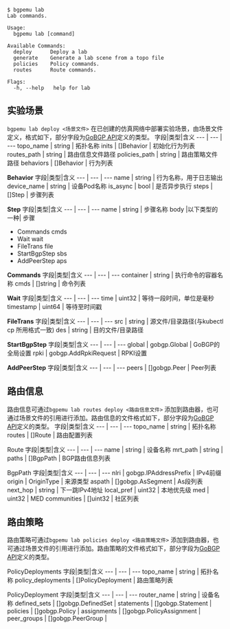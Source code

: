 ```
$ bgpemu lab
Lab commands.

Usage:
  bgpemu lab [command]

Available Commands:
  deploy      Deploy a lab
  generate    Generate a lab scene from a topo file
  policies    Policy commands.
  routes      Route commands.

Flags:
  -h, --help   help for lab
```
## 实验场景
`bgpemu lab deploy <场景文件>` 在已创建的仿真网络中部署实验场景，由场景文件定义，格式如下，部分字段为[GoBGP API](https://github.com/osrg/gobgp/blob/master/api/gobgp.proto)定义的类型。
字段|类型|含义
--- | --- | ---
topo_name | string | 拓扑名称
inits | []Behavior | 初始化行为列表
routes_path | string | 路由信息文件路径
policies_path | string | 路由策略文件路径
behaviors | []Behavior | 行为列表

**Behavior**
字段|类型|含义
--- | --- | ---
name | string | 行为名称，用于日志输出
device_name | string | 设备Pod名称
is_async | bool | 是否异步执行
steps | []Step | 步骤列表

**Step**
字段|类型|含义
--- | --- | ---
name | string | 步骤名称
body |以下类型的一种| 步骤
- Commands cmds 
- Wait wait 
- FileTrans file 
- StartBgpStep sbs 
- AddPeerStep aps 

**Commands**
字段|类型|含义
--- | --- | ---
container | string | 执行命令的容器名称
cmds | []string | 命令列表

**Wait**
字段|类型|含义
--- | --- | ---
time | uint32 | 等待一段时间，单位是毫秒
timestamp | uint64 | 等待至时间戳

**FileTrans**
字段|类型|含义
--- | --- | ---
src | string | 源文件/目录路径(与kubectl cp 所用格式一致)
des | string | 目的文件/目录路径

**StartBgpStep**
字段|类型|含义
--- | --- | ---
global | gobgp.Global | GoBGP的全局设置
rpki | gobgp.AddRpkiRequest | RPKI设置

**AddPeerStep**
字段|类型|含义
--- | --- | ---
peers | []gobgp.Peer | Peer列表

## 路由信息
路由信息可通过`bgpemu lab routes deploy <路由信息文件>` 添加到路由器，也可通过场景文件的引用进行添加。路由信息的文件格式如下，部分字段为[GoBGP API](https://github.com/osrg/gobgp/blob/master/api/gobgp.proto)定义的类型。
字段|类型|含义
--- | --- | ---
topo_name | string | 拓扑名称
routes | []Route | 路由配置列表

Route
字段|类型|含义
--- | --- | ---
name | string | 设备名称
mrt_path | string | 
paths | []BgpPath | BGP路由信息列表


BgpPath
字段|类型|含义
--- | --- | ---
nlri | gobgp.IPAddressPrefix | IPv4前缀
origin | OriginType | 来源类型
aspath | []gobgp.AsSegment | As段列表
next_hop | string | 下一跳IPv4地址
local_pref | uint32 | 本地优先级
med | uint32 | MED
communities | []uint32 | 社区列表
    


## 路由策略
路由策略可通过`bgpemu lab policies deploy <路由策略文件>` 添加到路由器，也可通过场景文件的引用进行添加。路由策略的文件格式如下，部分字段为[GoBGP API](https://github.com/osrg/gobgp/blob/master/api/gobgp.proto)定义的类型。

PolicyDeployments
字段|类型|含义
--- | --- | ---
topo_name | string | 拓扑名称
policy_deployments | []PolicyDeployment | 路由策略列表

PolicyDeployment
字段|类型|含义
--- | --- | ---
router_name | string | 设备名称
defined_sets | []gobgp.DefinedSet | 
statements | []gobgp.Statement | 
policies | []gobgp.Policy | 
assignments | []gobgp.PolicyAssignment | 
peer_groups | []gobgp.PeerGroup | 



